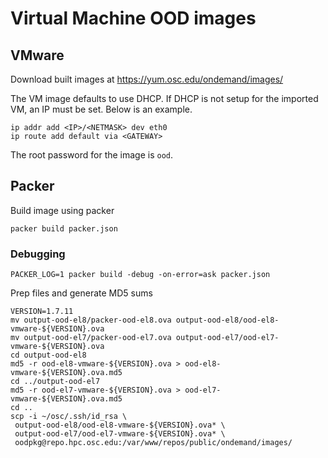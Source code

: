 # Virtual Machine OOD images

## VMware

Download built images at https://yum.osc.edu/ondemand/images/

The VM image defaults to use DHCP.  If DHCP is not setup for the imported VM, an IP must be set.  Below is an example.

    ip addr add <IP>/<NETMASK> dev eth0
    ip route add default via <GATEWAY>

The root password for the image is `ood`.

## Packer

Build image using packer

    packer build packer.json

### Debugging

    PACKER_LOG=1 packer build -debug -on-error=ask packer.json

Prep files and generate MD5 sums

```
VERSION=1.7.11
mv output-ood-el8/packer-ood-el8.ova output-ood-el8/ood-el8-vmware-${VERSION}.ova
mv output-ood-el7/packer-ood-el7.ova output-ood-el7/ood-el7-vmware-${VERSION}.ova
cd output-ood-el8
md5 -r ood-el8-vmware-${VERSION}.ova > ood-el8-vmware-${VERSION}.ova.md5
cd ../output-ood-el7
md5 -r ood-el7-vmware-${VERSION}.ova > ood-el7-vmware-${VERSION}.ova.md5
cd ..
scp -i ~/osc/.ssh/id_rsa \
 output-ood-el8/ood-el8-vmware-${VERSION}.ova* \
 output-ood-el7/ood-el7-vmware-${VERSION}.ova* \
 oodpkg@repo.hpc.osc.edu:/var/www/repos/public/ondemand/images/